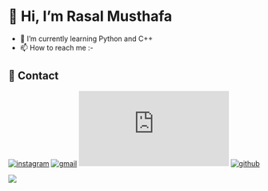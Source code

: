 # 👋 Hi, I’m Rasal Musthafa
- 🌱 I’m currently learning Python and C++
- 📫 How to reach me :-

## 🔗 Contact
[![instagram](https://img.shields.io/badge/Instagram-E4405F?style=for-the-badge&logo=instagram&logoColor=white)](https://www.instagram.com/rasalkp__k/)
[![gmail](https://img.shields.io/badge/Gmail-D14836?style=for-the-badge&logo=gmail&logoColor=white)](https://www.rasalkpofficial66@gmail.com)
[![linkedin](https://platform.linkedin.com/badges/js/profile.js)](https://www.linkedin.com/)
[![github](https://img.shields.io/badge/GitHub-100000?style=for-the-badge&logo=github&logoColor=white)](https://www.linkedin.com/)


![](https://komarev.com/ghpvc/?username=Rslkp&color=dc143c)


